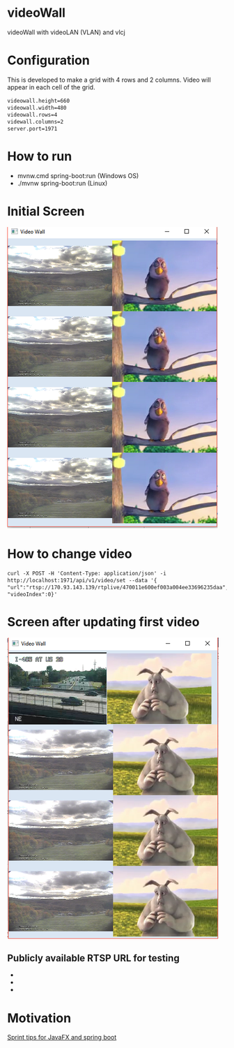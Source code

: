 # videoWall
videoWall with videoLAN (VLAN) and vlcj

# Configuration
This is developed to make a grid with 4 rows and 2 columns. Video will appear in each cell of the grid.

```
videowall.height=660
videowall.width=480
videowall.rows=4
videwall.columns=2
server.port=1971
```
 

# How to run
* mvnw.cmd spring-boot:run (Windows OS)
* ./mvnw spring-boot:run (Linux)

# Initial Screen
![Initial Screen](./doc/IntialScreen.PNG)

# How to change video

```
curl -X POST -H 'Content-Type: application/json' -i http://localhost:1971/api/v1/video/set --data '{ "url":"rtsp://170.93.143.139/rtplive/470011e600ef003a004ee33696235daa",
"videoIndex":0}'
```

# Screen after updating first video
![Screen after changing first video](./doc/AfterChangingFirstVideo.PNG)

## Publicly available RTSP URL for testing
*
*
* 
# Motivation
[Sprint tips for JavaFX and spring boot](https://spring.io/blog/2019/01/16/spring-tips-javafx)